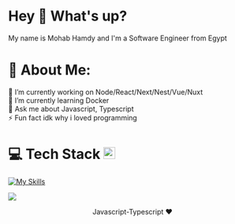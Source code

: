 <h1>Hey 👋 What's up?</h1>
<p align="left">My name is Mohab Hamdy and I'm a Software Engineer from Egypt</p>

###

# 💫 About Me:
🔭 I’m currently working on Node/React/Next/Nest/Vue/Nuxt<br>🌱 I’m currently learning Docker<br>💬 Ask me about Javascript, Typescript<br>⚡ Fun fact idk why i loved programming


# 💻 Tech Stack <img src="https://camo.githubusercontent.com/94b33bd991f6c3135af747bdf27361be43e797c0fce678b62ed5aef57e9d8bd7/68747470733a2f2f6d65646961322e67697068792e636f6d2f6d656469612f51737347456d706b79454f684243623765312f67697068792e6769663f6369643d656366303565343761306e336769316266716e74716d6f62386739616964316f796a327772336473336d67373030626c267269643d67697068792e676966" width="24" />
[![My Skills](https://skillicons.dev/icons?i=html,css,sass,bootstrap,tailwind,javascript,typescript,react,vue,next,nuxt,vite,nodejs,express,deno,nestjs,gcp,babel,webpack,postgres,mysql,sqlite,mongodb,prisma,docker,vercel,git,github,linux,postman,vscode,atom&perline=8&theme=light)](https://skillicons.dev)

<!-- # 📊 GitHub Stats:
![](https://github-readme-stats.vercel.app/api?username=mohabhg0&theme=react&hide_border=true&include_all_commits=true&count_private=true)<br/>
![](https://github-readme-streak-stats.herokuapp.com/?user=mohabhg0&theme=react&hide_border=true)<br/>
![](https://github-readme-stats.vercel.app/api/top-langs/?username=mohabhg0&theme=react&hide_border=true&include_all_commits=true&count_private=tru&layout=compact) -->

![](https://komarev.com/ghpvc/?username=mohabhg&abbreviated=true)
<p align="center">Javascript-Typescript ❤️</p>
